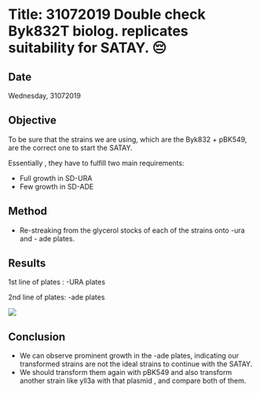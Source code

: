 # Title: 31072019 Double check Byk832T biolog.  replicates suitability for SATAY. 😔

## Date
Wednesday, 31072019

## Objective
To be sure that the strains we are using, which are the Byk832 + pBK549, are the correct one to start the SATAY.

Essentially , they have to fulfill two main requirements:
- Full growth in SD-URA
- Few growth in SD-ADE

## Method
- Re-streaking from the glycerol stocks of each of the strains onto -ura and - ade plates.

## Results

1st line of plates : -URA plates

2nd line of plates: -ade plates

![](../images/Plates-Byk832T.png)

## Conclusion

- We can observe prominent growth in the -ade plates, indicating our transformed strains are not the ideal strains to continue with the SATAY.
- We should transform them again with pBK549 and also transform another strain like yll3a with that plasmid , and compare both of them.
